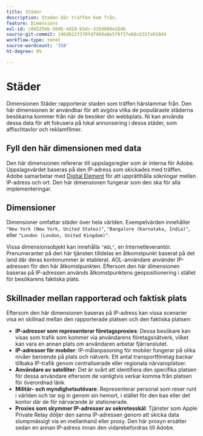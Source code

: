 ```yaml
---
title: Städer
description: Staden där träffen kom från.
feature: Dimensions
exl-id: c04525bb-50d6-4d28-b5dc-335d089e184b
source-git-commit: 146d622f370fd7469a8e5f0f2fe68cb31fa91844
workflow-type: tm+mt
source-wordcount: '358'
ht-degree: 0%

---
```


# Städer

Dimensionen Städer rapporterar staden som träffen härstammar från. Den här dimensionen är användbar för att avgöra vilka de populäraste städerna besökarna kommer från när de besöker din webbplats. Ni kan använda dessa data för att fokusera på lokal annonsering i dessa städer, som affischtavlor och reklamfilmer.

## Fyll den här dimensionen med data

Den här dimensionen refererar till uppslagsregler som är interna för Adobe. Uppslagsvärdet baseras på den IP-adress som skickades med träffen. Adobe samarbetar med [Digital Element](https://www.digitalelement.com/) för att upprätthålla sökningar mellan IP-adress och ort. Den här dimensionen fungerar som den ska för alla implementeringar.

## Dimensioner

Dimensioner omfattar städer över hela världen. Exempelvärden innehåller `"New York (New York, United States)"`, `"Bangalore (Karnataka, India)"`, eller `"London (London, United Kingdom)"`.

Vissa dimensionsobjekt kan innehålla `"AOL"`, en Internetleverantör. Prenumeranter på den här tjänsten tilldelas en åtkomstpunkt baserat på det land där deras kontonummer är etablerat. AOL-användare använder IP-adressen för den här åtkomstpunkten. Eftersom den här dimensionen baseras på IP-adressen används åtkomstpunktens geopositionering i stället för besökarens faktiska plats.

## Skillnader mellan rapporterad och faktisk plats

Eftersom den här dimensionen baseras på IP-adress kan vissa scenarier visa en skillnad mellan den rapporterade platsen och den faktiska platsen:

* **IP-adresser som representerar företagsproxies**: Dessa besökare kan visas som trafik som kommer via användarens företagsnätverk, vilket kan vara en annan plats om användaren arbetar fjärranslutet.
* **IP-adresser för mobiler**: IP-målanpassning för mobiler fungerar på olika nivåer beroende på plats och nätverk. Ett antal transportföretag backar tillbaka IP-trafik genom centraliserade eller regionala närvaroplatser.
* **Användare av satelliter**: Det är svårt att identifiera den specifika platsen för dessa användare eftersom de vanligtvis verkar komma från platsen för överordnad länk.
* **Militär- och myndighetsutövare**: Representerar personal som reser runt i världen och tar sig in genom sin hemort, i stället för den bas eller det kontor där de för närvarande är stationerade.
* **Proxies som skymmer IP-adresser av sekretesskäl**: Tjänster som Apple Private Relay döljer den sanna IP-adressen genom att skicka data slumpmässigt via en mellanhand eller proxy. Den här proxyn ersätter sedan en annan IP-adress innan den vidarebefordras till Adobe.
